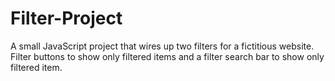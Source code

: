 # Filter-Project
A small JavaScript project that wires up two filters for a fictitious website. Filter buttons to show only filtered items and a filter search bar to show only filtered item.
